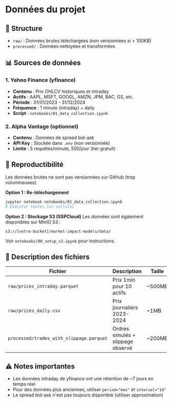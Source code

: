 # Données du projet

## 📁 Structure

- `raw/` : Données brutes téléchargées (non versionnées si > 100KB)
- `processed/` : Données nettoyées et transformées

## 📊 Sources de données

### 1. Yahoo Finance (yfinance)
- **Contenu** : Prix OHLCV historiques et intraday
- **Actifs** : AAPL, MSFT, GOOGL, AMZN, JPM, BAC, GS, etc.
- **Période** : 01/01/2023 - 31/12/2024
- **Fréquence** : 1 minute (intraday) + daily
- **Script** : `notebooks/01_data_collection.ipynb`

### 2. Alpha Vantage (optionnel)
- **Contenu** : Données de spread bid-ask
- **API Key** : Stockée dans `.env` (non versionnée)
- **Limite** : 5 requêtes/minute, 500/jour (tier gratuit)

## 🔄 Reproductibilité

Les données brutes ne sont pas versionnées sur GitHub (trop volumineuses).

**Option 1 : Re-téléchargement**
```bash
jupyter notebook notebooks/01_data_collection.ipynb
# Exécuter toutes les cellules
```

**Option 2 : Stockage S3 (SSPCloud)**
Les données sont également disponibles sur MinIO S3 :
```
s3://[votre-bucket]/market-impact-models/data/
```

Voir `notebooks/00_setup_s3.ipynb` pour instructions.

## 📝 Description des fichiers

| Fichier | Description | Taille | Source |
|---------|-------------|--------|--------|
| `raw/prices_intraday.parquet` | Prix 1min pour 10 actifs | ~500MB | yfinance |
| `raw/prices_daily.csv` | Prix journaliers 2023-2024 | ~1MB | yfinance |
| `processed/trades_with_slippage.parquet` | Ordres simulés + slippage observé | ~200MB | Calculé |

## ⚠️ Notes importantes

- Les données intraday de yfinance ont une rétention de ~7 jours en temps réel
- Pour des données plus anciennes, utiliser `period="max"` et `interval="1d"`
- Le spread bid-ask n'est pas toujours disponible (utiliser approximation)
